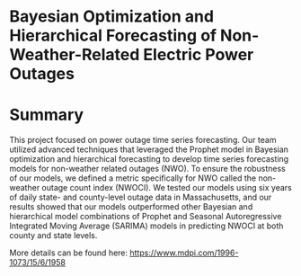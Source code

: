 # Bayesian Optimization and Hierarchical Forecasting of Non-Weather-Related Electric Power Outages

# Summary
This project focused on power outage time series forecasting. Our team utilized advanced techniques that leveraged the Prophet model in Bayesian optimization and hierarchical forecasting to develop time series forecasting models for non-weather related outages (NWO). To ensure the robustness of our models, we defined a metric specifically for NWO called the non-weather outage count index (NWOCI). We tested our models using six years of daily state- and county-level outage data in Massachusetts, and our results showed that our models outperformed other Bayesian and hierarchical model combinations of Prophet and Seasonal Autoregressive Integrated Moving Average (SARIMA) models in predicting NWOCI at both county and state levels.

More details can be found here: https://www.mdpi.com/1996-1073/15/6/1958
